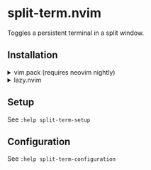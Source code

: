 # split-term.nvim

Toggles a persistent terminal in a split window.

## Installation

<details>
<summary>vim.pack (requires neovim nightly)</summary>
	
```lua
	vim.pack.add({ "https://github.com/TungstnBallon/split-term.nvim" })
    -- If you put this line in your `plugin/` directory, you need to add `load = true`
	vim.pack.add({ "https://github.com/TungstnBallon/split-term.nvim" }, { load = true })
```

</details>
<details>
<summary>lazy.nvim</summary>
	
```lua
    {
        "https://github.com/TungstnBallon/split-term.nvim",
        lazy = false,  -- Don't worry, the plugin is lazy loaded internally
    }
```
</details>

## Setup

See `:help split-term-setup`

## Configuration

See `:help split-term-configuration`

